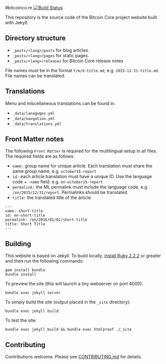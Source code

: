 #bitcoinco.re [![Build Status](https://travis-ci.org/bitcoin-core/website.svg?branch=gh-pages)](https://travis-ci.org/bitcoin-core/website)

This repository is the source code of the Bitcoin Core project website built with Jekyll.

## Directory structure

  - `_posts/<lang>/posts` for blog articles.
  - `_posts/<lang>/pages` for static pages.
  - `_posts/<lang>/releases` for Bitcoin Core release notes

File names *must* be in the format `Y/m/d-title.md`, e.g. `2015-12-31-title.md`. File names can be translated.

## Translations

Menu and miscellaneous translations can be found in:

  - `_data/lanaguges.yml`
  - `_data/navgation.yml`
  - `_data/translations.yml`
  
## Front Matter notes

The following `Front Matter` is required for the multilingual setup in all files. The required fields are as follows:

  - `name:`      group name for unique article. Each translation must share the same group name, e.g. `october15-report`
  - `id:`        each article translation must have a unique ID. Use the language code + `-name` field. e.g. `en-october15-report`
  - `permalink:` the ML permalink must include the language code, e.g. `/en/2015/12/31/report`. Permalinks should be translated.
  - `title:`     the translated title of the article

```
---
name: short-title
id: en-short-title
permalink: /en/2016/01/01/short-title
title: Short Title
---
```

## Building

This website is based on Jekyll. To build locally, [install Ruby 2.2.2](https://gorails.com/setup) or greater
and then run the following commands:

    gem install bundle
    bundle install
    
To preview the site (this will launch a tiny webserver on port 4000):

    bundle exec jekyll server

To simply build the site (output placed in the `_site` directory):

    bundle exec jekyll build
    
To test the site:

    bundle exec jekyll build && bundle exec htmlproof ./_site

## Contributing

Contributions welcome. Please see [CONTRIBUTING.md](/CONTRIBUTING.md) for details.

